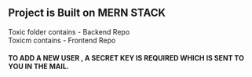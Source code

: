 <h2>Project is Built on MERN STACK</h2>

<div>Toxic folder contains - Backend Repo</div>
<div>Toxicm contains - Frontend Repo</div>
<h4>TO ADD A NEW USER , A SECRET KEY IS REQUIRED WHICH IS SENT TO YOU IN THE MAIL.</h4>
